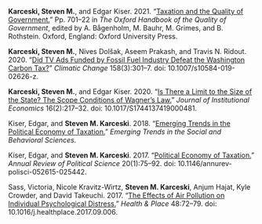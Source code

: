 **Karceski, Steven M.**, and Edgar Kiser. 2021. “[Taxation and the Quality of Government.](https://www.oxfordhandbooks.com/view/10.1093/oxfordhb/9780198858218.001.0001/oxfordhb-9780198858218-e-34)” Pp. 701–22 in *The Oxford Handbook of the Quality of Government*, edited by A. Bågenholm, M. Bauhr, M. Grimes, and B. Rothstein. Oxford, England: Oxford University Press.

**Karceski, Steven M.**, Nives Dolšak, Aseem Prakash, and Travis N. Ridout. 2020. “[Did TV Ads Funded by Fossil Fuel Industry Defeat the Washington Carbon Tax?](https://link.springer.com/article/10.1007/s10584-019-02626-z)” *Climatic Change* 158(3):301–7. doi: 10.1007/s10584-019-02626-z.

**Karceski, Steven M.**, and Edgar Kiser. 2020. “[Is There a Limit to the Size of the State? The Scope Conditions of Wagner’s Law.](https://www.cambridge.org/core/journals/journal-of-institutional-economics/article/is-there-a-limit-to-the-size-of-the-state-the-scope-conditions-of-wagners-law/8A19AD4689B6214915ABCCF71BB25571)” *Journal of Institutional Economics* 16(2):217–32. doi: 10.1017/S1744137419000481.

Kiser, Edgar, and **Steven M. Karceski**. 2018. “[Emerging Trends in the Political Economy of Taxation.](https://onlinelibrary.wiley.com/doi/abs/10.1002/9781118900772.etrds0446)” *Emerging Trends in the Social and Behavioral Sciences.*

Kiser, Edgar, and **Steven M. Karceski**. 2017. “[Political Economy of Taxation.](https://www.annualreviews.org/doi/abs/10.1146/annurev-polisci-052615-025442)” *Annual Review of Political Science* 20(1):75–92. doi: 10.1146/annurev-polisci-052615-025442.

Sass, Victoria, Nicole Kravitz-Wirtz, **Steven M. Karceski**, Anjum Hajat, Kyle Crowder, and David Takeuchi. 2017. “[The Effects of Air Pollution on Individual Psychological Distress.](https://www.sciencedirect.com/science/article/pii/S1353829217303088)” *Health & Place* 48:72–79. doi: 10.1016/j.healthplace.2017.09.006.
